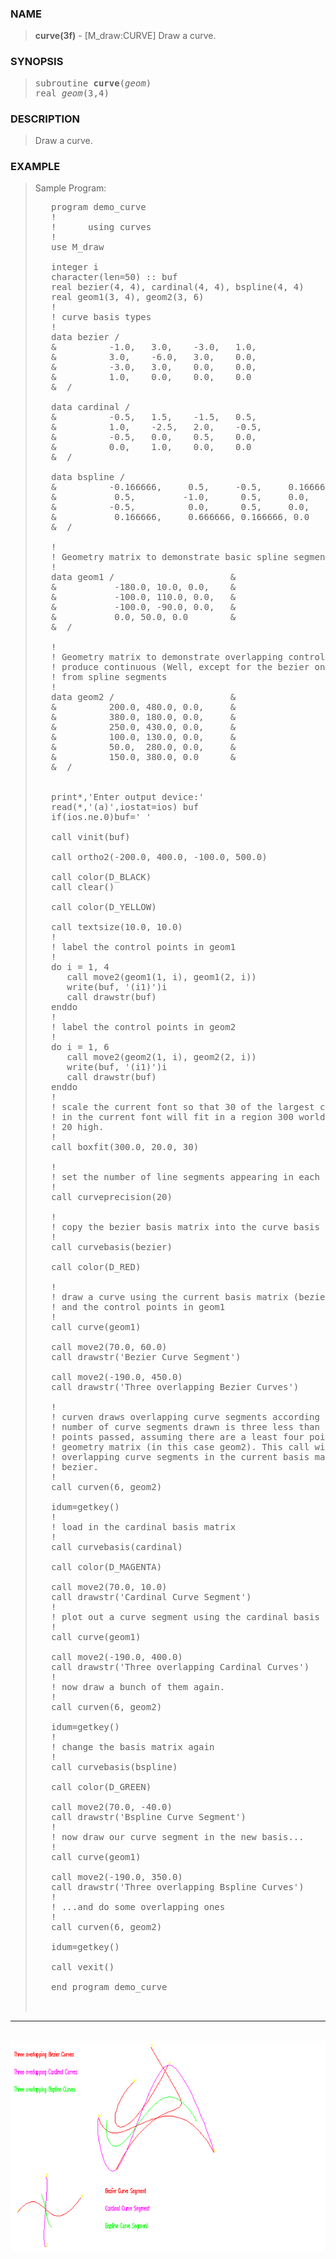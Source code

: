 <?
<body>
  <a name="top" id="top"></a>
  <div id="Container">
    <div id="Content">
      <div class="c73">
      </div><a name="0"></a>
      <h3><a name="0">NAME</a></h3>
      <blockquote>
        <b>curve(3f)</b> - [M_draw:CURVE] Draw a curve. <b></b>
      </blockquote><a name="contents" id="contents"></a>
      <h3><a name="4">SYNOPSIS</a></h3>
      <blockquote>
        <pre>
subroutine <b>curve</b>(<i>geom</i>)
real <i>geom</i>(3,4)
</pre>
      </blockquote><a name="2"></a>
      <h3><a name="2">DESCRIPTION</a></h3>
      <blockquote>
        Draw a curve.
      </blockquote><a name="3"></a>
      <h3><a name="3">EXAMPLE</a></h3>
      <blockquote>
        Sample Program:
        <pre>
   program demo_curve
   !
   !      using curves
   !
   use M_draw
<br />   integer i
   character(len=50) :: buf
   real bezier(4, 4), cardinal(4, 4), bspline(4, 4)
   real geom1(3, 4), geom2(3, 6)
   !
   ! curve basis types
   !
   data bezier /                                            &amp;
   &amp;          -1.0,   3.0,    -3.0,   1.0,                  &amp;
   &amp;          3.0,    -6.0,   3.0,    0.0,                  &amp;
   &amp;          -3.0,   3.0,    0.0,    0.0,                  &amp;
   &amp;          1.0,    0.0,    0.0,    0.0                   &amp;
   &amp;  /
<br />   data cardinal /                                          &amp;
   &amp;          -0.5,   1.5,    -1.5,   0.5,                  &amp;
   &amp;          1.0,    -2.5,   2.0,    -0.5,                 &amp;
   &amp;          -0.5,   0.0,    0.5,    0.0,                  &amp;
   &amp;          0.0,    1.0,    0.0,    0.0                   &amp;
   &amp;  /
<br />   data bspline /                                           &amp;
   &amp;          -0.166666,     0.5,     -0.5,     0.166666,   &amp;
   &amp;           0.5,         -1.0,      0.5,     0.0,        &amp;
   &amp;          -0.5,          0.0,      0.5,     0.0,        &amp;
   &amp;           0.166666,     0.666666, 0.166666, 0.0        &amp;
   &amp;  /
<br />   !
   ! Geometry matrix to demonstrate basic spline segments
   !
   data geom1 /                      &amp;
   &amp;           -180.0, 10.0, 0.0,    &amp;
   &amp;           -100.0, 110.0, 0.0,   &amp;
   &amp;           -100.0, -90.0, 0.0,   &amp;
   &amp;           0.0, 50.0, 0.0        &amp;
   &amp;  /
<br />   !
   ! Geometry matrix to demonstrate overlapping control points to
   ! produce continuous (Well, except for the bezier ones) curves
   ! from spline segments
   !
   data geom2 /                      &amp;
   &amp;          200.0, 480.0, 0.0,     &amp;
   &amp;          380.0, 180.0, 0.0,     &amp;
   &amp;          250.0, 430.0, 0.0,     &amp;
   &amp;          100.0, 130.0, 0.0,     &amp;
   &amp;          50.0,  280.0, 0.0,     &amp;
   &amp;          150.0, 380.0, 0.0      &amp;
   &amp;  /
<br /><br />   print*,'Enter output device:'
   read(*,'(a)',iostat=ios) buf
   if(ios.ne.0)buf=' '
<br />   call vinit(buf)
<br />   call ortho2(-200.0, 400.0, -100.0, 500.0)
<br />   call color(D_BLACK)
   call clear()
<br />   call color(D_YELLOW)
<br />   call textsize(10.0, 10.0)
   !
   ! label the control points in geom1
   !
   do i = 1, 4
      call move2(geom1(1, i), geom1(2, i))
      write(buf, '(i1)')i
      call drawstr(buf)
   enddo
   !
   ! label the control points in geom2
   !
   do i = 1, 6
      call move2(geom2(1, i), geom2(2, i))
      write(buf, '(i1)')i
      call drawstr(buf)
   enddo
   !
   ! scale the current font so that 30 of the largest characters
   ! in the current font will fit in a region 300 world units wide,
   ! 20 high.
   !
   call boxfit(300.0, 20.0, 30)
<br />   !
   ! set the number of line segments appearing in each curve to 20
   !
   call curveprecision(20)
<br />   !
   ! copy the bezier basis matrix into the curve basis matrix.
   !
   call curvebasis(bezier)
<br />   call color(D_RED)
<br />   !
   ! draw a curve using the current basis matrix (bezier in this case)
   ! and the control points in geom1
   !
   call curve(geom1)
<br />   call move2(70.0, 60.0)
   call drawstr('Bezier Curve Segment')
<br />   call move2(-190.0, 450.0)
   call drawstr('Three overlapping Bezier Curves')
<br />   !
   ! curven draws overlapping curve segments according to geom2, the
   ! number of curve segments drawn is three less than the number of
   ! points passed, assuming there are a least four points in the
   ! geometry matrix (in this case geom2). This call will draw 3
   ! overlapping curve segments in the current basis matrix - still
   ! bezier.
   !
   call curven(6, geom2)
<br />   idum=getkey()
   !
   ! load in the cardinal basis matrix
   !
   call curvebasis(cardinal)
<br />   call color(D_MAGENTA)
<br />   call move2(70.0, 10.0)
   call drawstr('Cardinal Curve Segment')
   !
   ! plot out a curve segment using the cardinal basis matrix
   !
   call curve(geom1)
<br />   call move2(-190.0, 400.0)
   call drawstr('Three overlapping Cardinal Curves')
   !
   ! now draw a bunch of them again.
   !
   call curven(6, geom2)
<br />   idum=getkey()
   !
   ! change the basis matrix again
   !
   call curvebasis(bspline)
<br />   call color(D_GREEN)
<br />   call move2(70.0, -40.0)
   call drawstr('Bspline Curve Segment')
   !
   ! now draw our curve segment in the new basis...
   !
   call curve(geom1)
<br />   call move2(-190.0, 350.0)
   call drawstr('Three overlapping Bspline Curves')
   !
   ! ...and do some overlapping ones
   !
   call curven(6, geom2)
<br />   idum=getkey()
<br />   call vexit()
<br />   end program demo_curve
<br />
</pre>
      </blockquote>
      <hr />
      <br />
      <div class="c73"><img src="../images/curve.3m_draw.gif" /></div>
    </div>
  </div>
</body>

